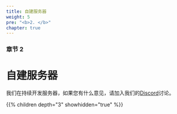 ```yaml
---
title: 自建服务器
weight: 5
pre: "<b>2. </b>"
chapter: true
---
```


### 章节 2

# 自建服务器

我们在持续开发服务器，如果您有什么意见，请加入我们的[Discord](https://discord.com/invite/nDceKgxnkV)讨论。

{{% children depth="3" showhidden="true" %}}
